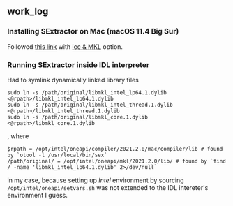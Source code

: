 ## work_log

### Installing SExtractor on Mac (macOS 11.4 Big Sur)

Followed [this link](https://sextractor.readthedocs.io/en/latest/Installing.html) with [icc & MKL](https://software.intel.com/content/www/us/en/develop/articles/free-intel-software-developer-tools.html) option.

### Running SExtractor inside IDL interpreter

Had to symlink dynamically linked library files
```
sudo ln -s /path/original/libmkl_intel_lp64.1.dylib <@rpath>/libmkl_intel_lp64.1.dylib
sudo ln -s /path/original/libmkl_intel_thread.1.dylib <@rpath>/libmkl_intel_thread.1.dylib
sudo ln -s /path/original/libmkl_core.1.dylib <@rpath>/libmkl_core.1.dylib    
```
, where 

```
$rpath = /opt/intel/oneapi/compiler/2021.2.0/mac/compiler/lib # found by `otool -l /usr/local/bin/sex`
/path/original/ = /opt/intel/oneapi/mkl/2021.2.0/lib/ # found by `find / -name 'libmkl_intel_lp64.1.dylib' 2>/dev/null`
```
in my case, because setting up *Intel* environment by sourcing `/opt/intel/oneapi/setvars.sh` was not extended to the IDL intereter's environment I guess.


